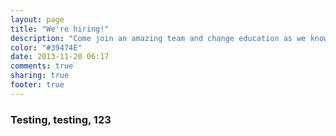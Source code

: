 ```yaml
---
layout: page
title: "We're hiring!"
description: "Come join an amazing team and change education as we know it."
color: "#39474E"
date: 2013-11-20 06:17
comments: true
sharing: true
footer: true
---
```


### Testing, testing, 123